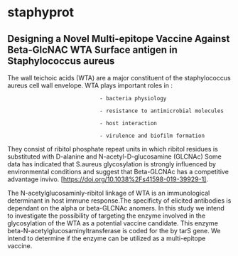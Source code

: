 # staphyprot
## Designing a Novel Multi-epitope Vaccine Against Beta-GlcNAC WTA Surface antigen in Staphylococcus aureus

The wall teichoic acids (WTA) are a major constituent of the staphylococcus aureus cell wall envelope.
WTA plays important roles in :

                                 - bacteria physiology

                                 - resistance to antimicrobial molecules
                                 
                                 - host interaction
                                 
                                 - virulence and biofilm formation

They consist of ribitol phosphate repeat units in which ribitol residues is substituted with D-alanine and N-acetyl-D-glucosamine (GLCNAc)
Some data has indicated that S.aureus glycosylation is strongly influenced by environmental conditions and suggest that Beta-GLCNAc has a competitive advantage invivo. [https://doi.org/10.1038%2Fs41598-019-39929-1].

The N-acetylglucosaminly-ribitol linkage of WTA is an immunological determinant in host immune response.The specificty of elicited antibodies is dependant on the alpha or beta-GLCNAc anomers.
In this study we intend to investigate the possibility of targeting the enzyme involved in the glycosylation of the WTA as a potential vaccine candidate. This enzyme beta-N-acetylglucosaminyltransferase is coded for the by tarS gene. 
We intend to determine if the enzyme can be utilized as a multi-epitope vaccine.
